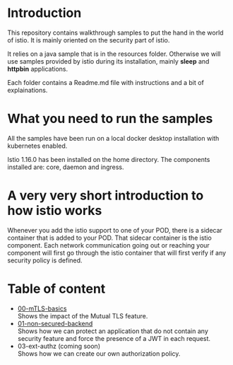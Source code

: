 # Introduction

This repository contains walkthrough samples to put the hand in the world of istio. It is mainly oriented on the security part of istio.

It relies on a java sample that is in the resources folder. Otherwise we will use samples provided by istio during its installation, mainly
**sleep** and **httpbin** applications.

Each folder contains a Readme.md file with instructions and a bit of explainations.

# What you need to run the samples

All the samples have been run on a local docker desktop installation with kubernetes enabled.

Istio 1.16.0 has been installed on the home directory. The components installed are: core, daemon and ingress.

# A very very short introduction to how istio works

Whenever you add the istio support to one of your POD, there is a sidecar container that is added to your POD. That sidecar container is the istio component.
Each network communication going out or reaching your component will first go through the istio container that will first verify if any security policy is defined.

# Table of content

- [00-mTLS-basics](00-mTLS-basics)<br/>
  Shows the impact of the Mutual TLS feature.
- [01-non-secured-backend](01-non-secured-backend)<br/>
  Shows how we can protect an application that do not contain any security feature and force the presence of a JWT in each request.
- 03-ext-authz (coming soon)<br/>
  Shows how we can create our own authorization policy.
